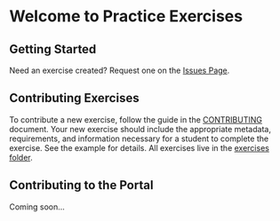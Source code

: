 # Welcome to Practice Exercises


## Getting Started

Need an exercise created? Request one on the [Issues Page](issues/new).

## Contributing Exercises

To contribute a new exercise, follow the guide in the [CONTRIBUTING](CONTRIBUTING.md) document. Your new exercise should include the appropriate metadata, requirements, and information necessary for a student to complete the exercise. See the example for details. All exercises live in the [exercises folder](excercises/).

## Contributing to the Portal

Coming soon...